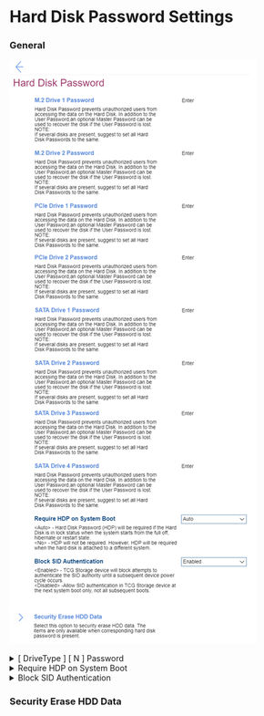 # Hard Disk Password Settings #
### General ###
![](./img/harddiskpass.png)


<details><summary> [ DriveType ] [ N ] Password</summary>
[ DriveType ] stands for the drive type.<br>
[ N ] stands for the order number of a drive.

Hard Disk Password (HDP) prevents unauthorized users from accessing the data on the Hard Disk. In addition to the User password and optional Master Password can be used to recover the disk if the User Password is lost.

For each drive it is possible to define a separate password, or keep a drive without a password. <br>
One of 2 states for every drive:

1. Enabled – HDP (single of dual) is installed.
2. **Disabled** – HDP is not installed. Default.

For enabling the password system will request additional choice of the password type:
1. **Single Password** - when a single HDP is set, the user must enter the user password to access files and applications on the storage drive. Default.
2. Dual Password (User+Admin) - The admin HDP is set and used by a system administrator. It enables the administrator to access any storage drive in a system or any computer connected in the same network. The administrator can also assign a user HDP for each computer in the network. The user of the computer can change the user HDP as desired, but only the administrator can remove the user HDP. 

While enabling the following parameters are available:  <!-- TBD which parameters are requested during adding\editing the password.  -->
1. [Enter New Password]
2. [Confirm New Password]
3. Show Password – [On\Off] statuses
4. < Actions >: <br>
    a. **Save** – default<br>
    b. Cancel

**Note**. If several disks are present, it’s suggested to set all Hard Disk Passwords to the same. 

| WMI Setting name | Values | SVP Req'd | AMD/Intel |
|:---|:---|:---|:---|
|  |  |  | Both |
</details>


<details><summary>Require HDP on System Boot</summary>
One of 2 states:

1. **Auto** – HDP will be required if the Hard Disk is in lock status when the system starts from the full off, hibernate or restart state. Default.
2. No – HDP will not be required. However, HDP will be required when the hard disk is attached to a different system.

| WMI Setting name | Values | SVP Req'd | AMD/Intel |
|:---|:---|:---|:---|
|  |  |  | Both |
</details>


<details><summary>Block SID Authentication</summary>
One of 2 states:

1. **Enabled** – TCG (Trusted Computing Group) Storage device will block attempts to authenticate the SID (Security Identifier) authority until a subsequent device power cycle occurs. Default. 
2. Disabled – Allow SID authentication in TCG Storage device at the next boot only, not all subsequent boots.


| WMI Setting name | Values | SVP Req'd | AMD/Intel |
|:---|:---|:---|:---|
|  |  |  | Both |
</details>


### Security Erase HDD Data ###
<!-- To Do  -->